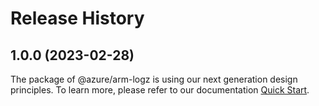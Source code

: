 # Release History
    
## 1.0.0 (2023-02-28)

The package of @azure/arm-logz is using our next generation design principles. To learn more, please refer to our documentation [Quick Start](https://aka.ms/js-track2-quickstart).
